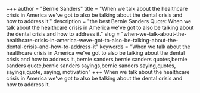 +++
author = "Bernie Sanders"
title = "When we talk about the healthcare crisis in America we've got to also be talking about the dental crisis and how to address it."
description = "the best Bernie Sanders Quote: When we talk about the healthcare crisis in America we've got to also be talking about the dental crisis and how to address it."
slug = "when-we-talk-about-the-healthcare-crisis-in-america-weve-got-to-also-be-talking-about-the-dental-crisis-and-how-to-address-it"
keywords = "When we talk about the healthcare crisis in America we've got to also be talking about the dental crisis and how to address it.,bernie sanders,bernie sanders quotes,bernie sanders quote,bernie sanders sayings,bernie sanders saying,quotes, sayings,quote, saying, motivation"
+++
When we talk about the healthcare crisis in America we've got to also be talking about the dental crisis and how to address it.
